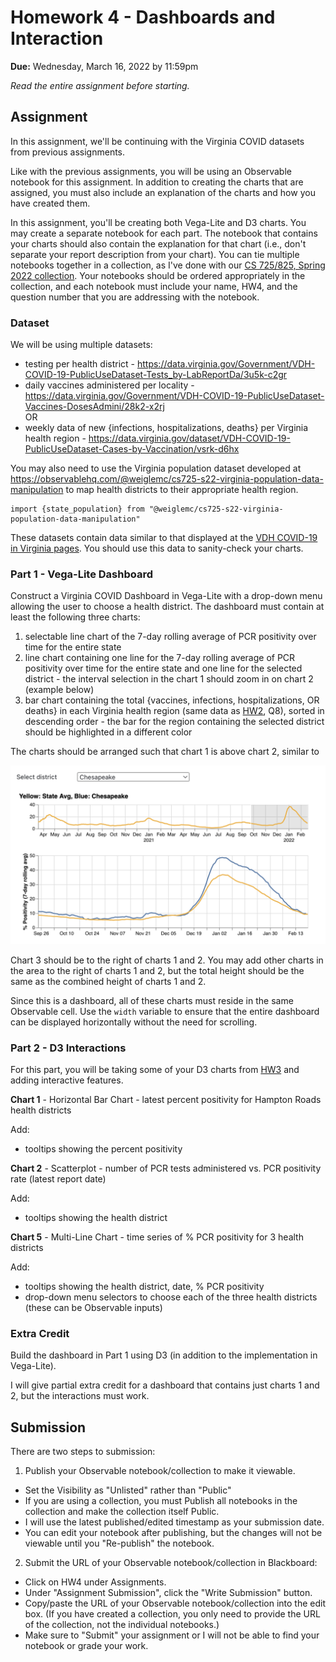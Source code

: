 # Homework 4 - Dashboards and Interaction 
**Due:** Wednesday, March 16, 2022 by 11:59pm

*Read the entire assignment before starting.* 

## Assignment 

In this assignment, we'll be continuing with the Virginia COVID datasets from previous assignments.

Like with the previous assignments, you will be using an Observable notebook for this assignment.  In addition to creating the charts that are assigned, you must also include an explanation of the charts and how you have created them.  

In this assignment, you'll be creating both Vega-Lite and D3 charts.  You may create a separate notebook for each part.  The notebook that contains your charts should also contain the explanation for that chart (i.e., don't separate your report description from your chart).  You can tie multiple notebooks together in a collection, as I've done with our [CS 725/825, Spring 2022 collection](https://observablehq.com/collection/@weiglemc/cs-725-825-spring-2022).  Your notebooks should be ordered appropriately in the collection, and each notebook must include your name, HW4, and the question number that you are addressing with the notebook.

### Dataset

We will be using multiple datasets:

* testing per health district - https://data.virginia.gov/Government/VDH-COVID-19-PublicUseDataset-Tests_by-LabReportDa/3u5k-c2gr
* daily vaccines administered per locality - https://data.virginia.gov/Government/VDH-COVID-19-PublicUseDataset-Vaccines-DosesAdmini/28k2-x2rj  
OR
* weekly data of new {infections, hospitalizations, deaths} per Virginia health region - https://data.virginia.gov/dataset/VDH-COVID-19-PublicUseDataset-Cases-by-Vaccination/vsrk-d6hx

You may also need to use the Virginia population dataset developed at https://observablehq.com/@weiglemc/cs725-s22-virginia-population-data-manipulation to map health districts to their appropriate health region.
```
import {state_population} from "@weiglemc/cs725-s22-virginia-population-data-manipulation"
```

These datasets contain data similar to that displayed at the [VDH COVID-19 in Virginia pages](https://www.vdh.virginia.gov/coronavirus/see-the-numbers/covid-19-in-virginia/). You should use this data to sanity-check your charts.

### Part 1 - Vega-Lite Dashboard

Construct a Virginia COVID Dashboard in Vega-Lite with a drop-down menu allowing the user to choose a health district.  The dashboard must contain at least the following three charts:

1. selectable line chart of the 7-day rolling average of PCR positivity over time for the entire state
1. line chart containing one line for the 7-day rolling average of PCR positivity over time for the entire state and one line for the selected district - the interval selection in the chart 1 should zoom in on chart 2 (example below)
1. bar chart containing the total {vaccines, infections, hospitalizations, OR deaths} in each Virginia health region (same data as [HW2](HW2.md), Q8), sorted in descending order - the bar for the region containing the selected district should be highlighted in a different color

The charts should be arranged such that chart 1 is above chart 2, similar to 

<img src="hw4-pcr-pos-example.png" width=700/>

Chart 3 should be to the right of charts 1 and 2.  You may add other charts in the area to the right of charts 1 and 2, but the total height should be the same as the combined height of charts 1 and 2.

Since this is a dashboard, all of these charts must reside in the same Observable cell.  Use the `width` variable to ensure that the entire dashboard can be displayed horizontally without the need for scrolling.

### Part 2 - D3 Interactions

For this part, you will be taking some of your D3 charts from [HW3](HW3.md) and adding interactive features. 

**Chart 1** - Horizontal Bar Chart - latest percent positivity for Hampton Roads health districts

Add:
* tooltips showing the percent positivity

**Chart 2** - Scatterplot - number of PCR tests administered vs. PCR positivity rate (latest report date)

Add: 
* tooltips showing the health district
 
**Chart 5** - Multi-Line Chart - time series of % PCR positivity for 3 health districts

Add: 
* tooltips showing the health district, date, % PCR positivity
* drop-down menu selectors to choose each of the three health districts (these can be Observable inputs)

### Extra Credit

Build the dashboard in Part 1 using D3 (in addition to the implementation in Vega-Lite).

I will give partial extra credit for a dashboard that contains just charts 1 and 2, but the interactions must work.

## Submission

There are two steps to submission:

1. Publish your Observable notebook/collection to make it viewable.
  * Set the Visibility as "Unlisted" rather than "Public"
  * If you are using a collection, you must Publish all notebooks in the collection and make the collection itself Public.
  * I will use the latest published/edited timestamp as your submission date. 
  * You can edit your notebook after publishing, but the changes will not be viewable until you "Re-publish" the notebook.

2. Submit the URL of your Observable notebook/collection in Blackboard:
  * Click on HW4 under Assignments.
  * Under "Assignment Submission", click the "Write Submission" button.
  * Copy/paste the URL of your Observable notebook/collection into the edit box. (If you have created a collection, you only need to provide the URL of the collection, not the individual notebooks.)
  * Make sure to "Submit" your assignment or I will not be able to find your notebook or grade your work.
